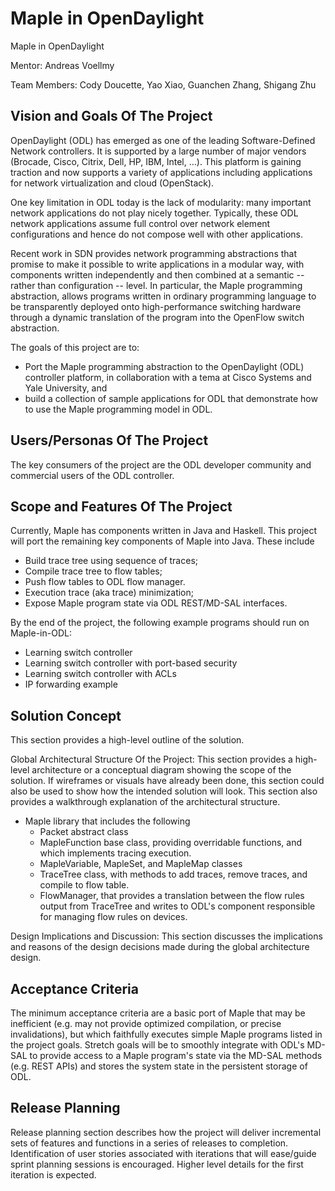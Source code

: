 # Maple in OpenDaylight
Maple in OpenDaylight

Mentor: Andreas Voellmy

Team Members: Cody Doucette, Yao Xiao, Guanchen Zhang, Shigang Zhu

## Vision and Goals Of The Project

OpenDaylight (ODL) has emerged as one of the leading Software-Defined Network controllers. It is supported by a large number of major vendors (Brocade, Cisco, Citrix, Dell, HP, IBM, Intel, …). This platform is gaining traction and now supports a variety of applications including applications for network virtualization and cloud (OpenStack).

One key limitation in ODL today is the lack of modularity: many important network applications do not play nicely together. Typically, these ODL network applications assume full control over network element configurations and hence do not compose well with other applications.

Recent work in SDN provides network programming abstractions that promise to make it possible to write applications in a modular way, with components written independently and then combined at a semantic -- rather than configuration -- level. In particular, the Maple programming abstraction, allows programs written in ordinary programming language to be transparently deployed onto high-performance switching hardware through a dynamic translation of the program into the OpenFlow switch abstraction.

The goals of this project are to:
 * Port the Maple programming abstraction to the OpenDaylight (ODL) controller
   platform, in collaboration with a tema at Cisco Systems and Yale University, and
 * build a collection of sample applications for ODL that demonstrate how to use
   the Maple programming model in ODL. 

## Users/Personas Of The Project
The key consumers of the project are the ODL developer community and commercial
users of the ODL controller.

## Scope and Features Of The Project
Currently, Maple has components written in Java and Haskell. This project will
port the remaining key components of Maple into Java. These include

 * Build trace tree using sequence of traces;
 * Compile trace tree to flow tables;
 * Push flow tables to ODL flow manager.
 * Execution trace (aka trace) minimization;
 * Expose Maple program state via ODL REST/MD-SAL interfaces.

By the end of the project, the following example programs should run on
Maple-in-ODL:
 * Learning switch controller
 * Learning switch controller with port-based security
 * Learning switch controller with ACLs
 * IP forwarding example

## Solution Concept
This section provides a high-level outline of the solution.

Global Architectural Structure Of the Project:
This section provides a high-level architecture or a conceptual diagram showing
the scope of the solution. If wireframes or visuals have already been done, this
section could also be used to show how the intended solution will look. This
section also provides a walkthrough explanation of the architectural structure.
 * Maple library that includes the following
   * Packet abstract class
   * MapleFunction base class, providing overridable functions, and which
     implements tracing execution.
   * MapleVariable, MapleSet, and MapleMap classes
   * TraceTree class, with methods to add traces, remove traces, and compile to
     flow table.
   * FlowManager, that provides a translation between the flow rules output from
     TraceTree and writes to ODL's component responsible for managing flow rules
     on devices.

Design Implications and Discussion:
This section discusses the implications and reasons of the design decisions made during the global architecture design.

## Acceptance Criteria
The minimum acceptance criteria are a basic port of Maple that may be
inefficient (e.g. may not provide optimized compilation, or precise invalidations), but which faithfully
executes simple Maple programs listed in the project goals.  Stretch goals will
be to smoothly integrate with ODL's MD-SAL to provide access to a Maple
program's state via the MD-SAL methods (e.g. REST APIs) and stores the system
state in the persistent storage of ODL.

## Release Planning
Release planning section describes how the project will deliver incremental sets of features and functions in a series of releases to completion. Identification of user stories associated with iterations that will ease/guide sprint planning sessions is encouraged. Higher level details for the first iteration is expected.

